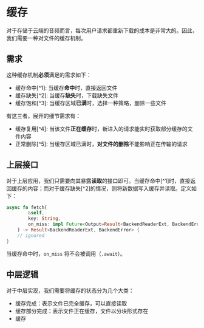 # 缓存

对于存储于云端的音频而言，每次用户请求都重新下载的成本是非常大的。因此，我们需要一种对文件的缓存机制。

## 需求

这种缓存机制**必须**满足的需求如下：

- 缓存命中[^1]: 当缓存**命中**时，直接返回文件
- 缓存缺失[^2]: 当缓存**缺失**时，下载缺失文件
- 缓存饱和[^3]: 当缓存区域**已满**时，选择一种策略，删除一些文件

有这三者，展开的细节需求有：

- 缓存复用[^4]: 当该文件**正在缓存**时，新进入的请求能实时获取部分缓存的文件内容
- 正常删除[^5]: 当缓存区域已满时，**对文件的删除**不能影响正在传输的请求

## 上层接口

对于上层应用，我们只需要向其暴露**读取**的接口即可。当缓存命中[^1]时，直接返回缓存的内容；而对于缓存缺失[^2]的情况，则将新数据写入缓存并读取。定义如下：

```rust
async fn fetch(
        &self,
        key: String,
        on_miss: impl Future<Output=Result<BackendReaderExt, BackendError>>,
    ) -> Result<BackendReaderExt, BackendError> {
    // ignored
}
```

当缓存命中时，`on_miss` 将不会被调用（`.await`）。

## 中层逻辑

对于中层实现，我们需要将缓存的状态分为几个大类：

- 缓存完成：表示文件已完全缓存，可以直接读取
- 缓存部分完成：表示文件正在缓存，文件以分块形式存在
- 缓存